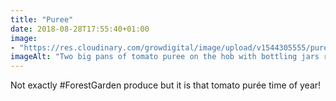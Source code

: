```yaml
---
title: "Puree"
date: 2018-08-28T17:55:40+01:00
image: 
- "https://res.cloudinary.com/growdigital/image/upload/v1544305555/puree-44319182471.jpg"
imageAlt: "Two big pans of tomato puree on the hob with bottling jars ready"
---
```


Not exactly #ForestGarden produce but it is that tomato purée time of year!
